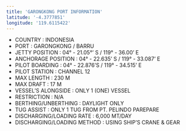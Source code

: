 ```yaml
---
title: 'GARONGKONG PORT INFORMATION'
latitude: '-4.3777851'
longitude: '119.6115422'
---
```


- COUNTRY : INDONESIA
- PORT : GARONGKONG / BARRU
- JETTY POSITION : 04° - 21.05°’ S / 119° - 36.00’ E
- ANCHORAGE POSITION : 04° - 22.635’ S / 119° - 33.087’ E
- PILOT BOARDING : 04° - 22.876’S / 119° - 34.515’ E
- PILOT STATION : CHANNEL 12
- MAX LENGTH : 230 M
- MAX DRAFT : 17 M
- VESSEL’S ALONGSIDE : ONLY 1 (ONE) VESSEL
- RESTRICTION : N/A
- BERTHING/UNBERTHING : DAYLIGHT ONLY
- TUG ASSIST : ONLY 1 TUG FROM PT. PELINDO PAREPARE
- DISCHARGING/LOADING RATE : 6,000 MT/DAY
- DISCHARGING/LOADING METHOD : USING SHIP’S CRANE & GEAR